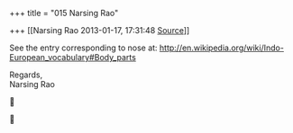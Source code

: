 +++
title = "015 Narsing Rao"

+++
[[Narsing Rao	2013-01-17, 17:31:48 [Source](https://groups.google.com/g/bvparishat/c/vU7OpO74t4k)]]



See the entry corresponding to nose at: <http://en.wikipedia.org/wiki/Indo-European_vocabulary#Body_parts>  
  
Regards,  
Narsing Rao





